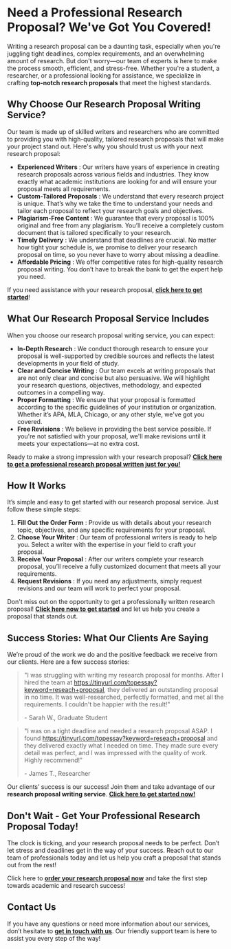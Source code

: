 # Need a Professional Research Proposal? We've Got You Covered!

Writing a research proposal can be a daunting task, especially when you're juggling tight deadlines, complex requirements, and an overwhelming amount of research. But don't worry—our team of experts is here to make the process smooth, efficient, and stress-free. Whether you're a student, a researcher, or a professional looking for assistance, we specialize in crafting **top-notch research proposals** that meet the highest standards.

## Why Choose Our Research Proposal Writing Service?

Our team is made up of skilled writers and researchers who are committed to providing you with high-quality, tailored research proposals that will make your project stand out. Here's why you should trust us with your next research proposal:

- **Experienced Writers** : Our writers have years of experience in creating research proposals across various fields and industries. They know exactly what academic institutions are looking for and will ensure your proposal meets all requirements.
- **Custom-Tailored Proposals** : We understand that every research project is unique. That’s why we take the time to understand your needs and tailor each proposal to reflect your research goals and objectives.
- **Plagiarism-Free Content** : We guarantee that every proposal is 100% original and free from any plagiarism. You’ll receive a completely custom document that is tailored specifically to your research.
- **Timely Delivery** : We understand that deadlines are crucial. No matter how tight your schedule is, we promise to deliver your research proposal on time, so you never have to worry about missing a deadline.
- **Affordable Pricing** : We offer competitive rates for high-quality research proposal writing. You don’t have to break the bank to get the expert help you need.

If you need assistance with your research proposal, [**click here to get started**](https://tinyurl.com/topessay?keyword=reseach+proposal)!

## What Our Research Proposal Service Includes

When you choose our research proposal writing service, you can expect:

- **In-Depth Research** : We conduct thorough research to ensure your proposal is well-supported by credible sources and reflects the latest developments in your field of study.
- **Clear and Concise Writing** : Our team excels at writing proposals that are not only clear and concise but also persuasive. We will highlight your research questions, objectives, methodology, and expected outcomes in a compelling way.
- **Proper Formatting** : We ensure that your proposal is formatted according to the specific guidelines of your institution or organization. Whether it’s APA, MLA, Chicago, or any other style, we've got you covered.
- **Free Revisions** : We believe in providing the best service possible. If you're not satisfied with your proposal, we'll make revisions until it meets your expectations—at no extra cost.

Ready to make a strong impression with your research proposal? [**Click here to get a professional research proposal written just for you!**](https://tinyurl.com/topessay?keyword=reseach+proposal)

## How It Works

It’s simple and easy to get started with our research proposal service. Just follow these simple steps:

1. **Fill Out the Order Form** : Provide us with details about your research topic, objectives, and any specific requirements for your proposal.
2. **Choose Your Writer** : Our team of professional writers is ready to help you. Select a writer with the expertise in your field to craft your proposal.
3. **Receive Your Proposal** : After our writers complete your research proposal, you’ll receive a fully customized document that meets all your requirements.
4. **Request Revisions** : If you need any adjustments, simply request revisions and our team will work to perfect your proposal.

Don't miss out on the opportunity to get a professionally written research proposal! [**Click here now to get started**](https://tinyurl.com/topessay?keyword=reseach+proposal) and let us help you create a proposal that stands out.

## Success Stories: What Our Clients Are Saying

We’re proud of the work we do and the positive feedback we receive from our clients. Here are a few success stories:

> "I was struggling with writing my research proposal for months. After I hired the team at https://tinyurl.com/topessay?keyword=reseach+proposal, they delivered an outstanding proposal in no time. It was well-researched, perfectly formatted, and met all the requirements. I couldn't be happier with the result!"
> 
> <footer>- Sarah W., Graduate Student</footer>

> "I was on a tight deadline and needed a research proposal ASAP. I found https://tinyurl.com/topessay?keyword=reseach+proposal and they delivered exactly what I needed on time. They made sure every detail was perfect, and I was impressed with the quality of work. Highly recommend!"
> 
> <footer>- James T., Researcher</footer>

Our clients’ success is our success! Join them and take advantage of our **research proposal writing service**. [**Click here to get started now!**](https://tinyurl.com/topessay?keyword=reseach+proposal)

## Don't Wait - Get Your Professional Research Proposal Today!

The clock is ticking, and your research proposal needs to be perfect. Don’t let stress and deadlines get in the way of your success. Reach out to our team of professionals today and let us help you craft a proposal that stands out from the rest!

Click here to [**order your research proposal now**](https://tinyurl.com/topessay?keyword=reseach+proposal) and take the first step towards academic and research success!

## Contact Us

If you have any questions or need more information about our services, don’t hesitate to [**get in touch with us**](https://tinyurl.com/topessay?keyword=reseach+proposal). Our friendly support team is here to assist you every step of the way!
